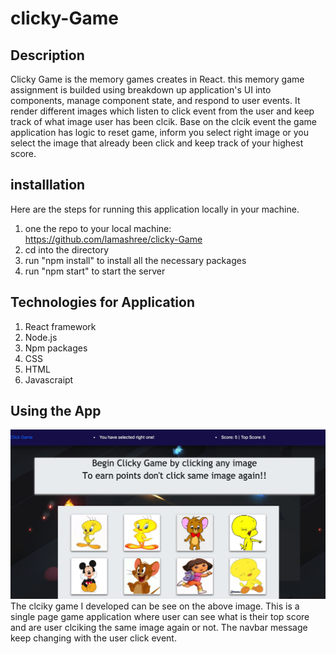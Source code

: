 # clicky-Game
## Description
Clicky Game is the memory games creates in React. this memory game assignment is builded using breakdown up application's UI into components, manage component state, and respond to user events.
It render different images which listen to click event from the user and keep track of what image user has been clcik. Base on the clcik event the game application has  logic to reset game, inform you select right image or you select the image that already been click and keep track of your highest score.

## installlation
Here are the steps for running this application locally in your machine.
1. one the repo to your local machine: https://github.com/lamashree/clicky-Game
2. cd into the directory
3. run "npm install" to install all the necessary packages
4. run "npm start" to start the server

## Technologies for Application
1. React framework
2. Node.js
3. Npm packages
4. CSS
5. HTML
6. Javascraipt

## Using the App
 ![Home page](/clickygameapp/public/images/image.jpg)
 The clciky game I developed can be see on the above image. This is a single page game application where user can see what is their top score and are user clciking the same image again or not. The navbar message keep changing with the user click event.
 
